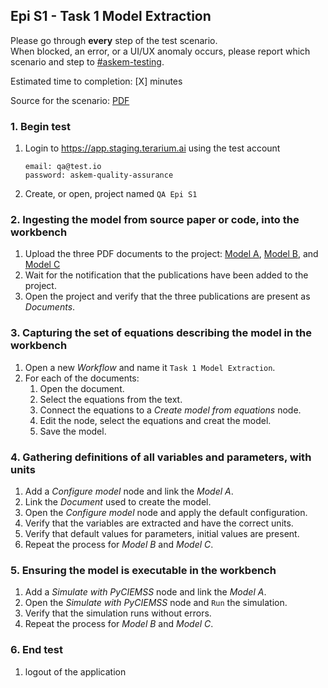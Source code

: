 ## Epi S1 - Task 1 Model Extraction

Please go through __every__ step of the test scenario.\
When blocked, an error, or a UI/UX anomaly occurs, please report which scenario and step to [\#askem-testing](https://unchartedsoftware.slack.com/archives/C06FGLXB2CE).

Estimated time to completion: [X] minutes

Source for the scenario: [PDF](https://github.com/DARPA-ASKEM/program-milestones/blob/main/18-month-milestone/evaluation/Epi%20Use%20Case/ASKEM_18Month_Epi_Evaluation_Scenarios_03.22.2024_FINAL.pdf)

### 1. Begin test
1. Login to https://app.staging.terarium.ai using the test account
    ```
    email: qa@test.io
    password: askem-quality-assurance
    ```
2. Create, or open, project named `QA Epi S1`

### 2. Ingesting the model from source paper or code, into the workbench
1. Upload the three PDF documents to the project: [Model A](https://drive.google.com/file/d/1118EP5XH7xysXJueCPhtza03Z-WHkTYe/view?usp=drive_link), [Model B](https://drive.google.com/file/d/13lpv-ddAzg5Sjz43hX12TJ58GrN8cJwL/view?usp=drive_link), and [Model C](https://drive.google.com/file/d/1Ij0KxffUovIxRBjMFDP5PQQfVWLWbg3J/view?usp=drive_link)
2. Wait for the notification that the publications have been added to the project.
3. Open the project and verify that the three publications are present as _Documents_.

### 3. Capturing the set of equations describing the model in the workbench
1. Open a new _Workflow_ and name it `Task 1 Model Extraction`.
2. For each of the documents:
    1. Open the document.
    2. Select the equations from the text.
    3. Connect the equations to a _Create model from equations_ node.
    4. Edit the node, select the equations and creat the model.
    5. Save the model.

### 4. Gathering definitions of all variables and parameters, with units
1. Add a _Configure model_ node and link the _Model A_.
2. Link the _Document_ used to create the model. 
3. Open the _Configure model_ node and apply the default configuration.
4. Verify that the variables are extracted and have the correct units.
5. Verify that default values for parameters, initial values are present.
6. Repeat the process for _Model B_ and _Model C_.

### 5. Ensuring the model is executable in the workbench
1. Add a _Simulate with PyCIEMSS_ node and link the _Model A_.
2. Open the _Simulate with PyCIEMSS_ node and `Run` the simulation.
3. Verify that the simulation runs without errors.
4. Repeat the process for _Model B_ and _Model C_.

### 6. End test
1. logout of the application 
